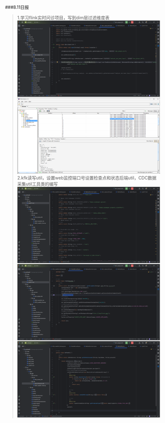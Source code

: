 ###8.11日报
>1.学习flink实时问诊项目，写到dim层过滤维度表
![img_2.png](img/img_2.png)
> ![img_3.png](img/img_3.png)
> 2.kfk读写util，设置web监控端口号设置检查点和状态后端util，CDC数据采集util工具类的编写
![img.png](img/img.png)
> ![img_1.png](img/img_1.png)
> ![img_4.png](img/img_4.png)

